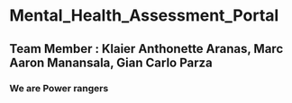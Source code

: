 # Mental_Health_Assessment_Portal
## Team Member : Klaier Anthonette Aranas, Marc Aaron Manansala, Gian Carlo Parza

### We are Power rangers
